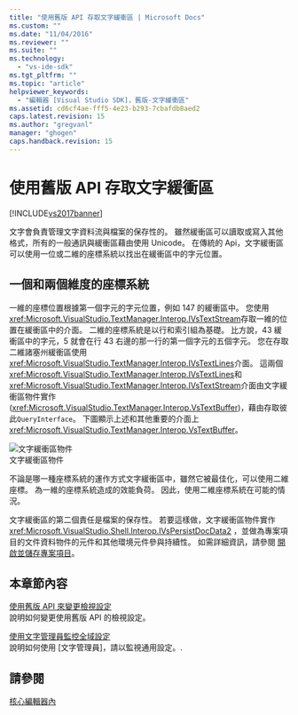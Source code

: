 ```yaml
---
title: "使用舊版 API 存取文字緩衝區 | Microsoft Docs"
ms.custom: ""
ms.date: "11/04/2016"
ms.reviewer: ""
ms.suite: ""
ms.technology: 
  - "vs-ide-sdk"
ms.tgt_pltfrm: ""
ms.topic: "article"
helpviewer_keywords: 
  - "編輯器 [Visual Studio SDK]，舊版-文字緩衝區"
ms.assetid: cd6cf4ae-fff5-4e23-b293-7cbafdb8aed2
caps.latest.revision: 15
ms.author: "gregvanl"
manager: "ghogen"
caps.handback.revision: 15
---
```

# 使用舊版 API 存取文字緩衝區
[!INCLUDE[vs2017banner](../code-quality/includes/vs2017banner.md)]

文字會負責管理文字資料流與檔案的保存性的。  雖然緩衝區可以讀取或寫入其他格式，所有的一般通訊與緩衝區藉由使用 Unicode。  在傳統的 Api，文字緩衝區可以使用一位或二維的座標系統以找出在緩衝區中的字元位置。  
  
## 一個和兩個維度的座標系統  
 一維的座標位置根據第一個字元的字元位置，例如 147 的緩衝區中。  您使用<xref:Microsoft.VisualStudio.TextManager.Interop.IVsTextStream>存取一維的位置在緩衝區中的介面。  二維的座標系統是以行和索引組為基礎。  比方說，43 緩衝區中的字元，5 就會在行 43 右邊的那一行的第一個字元的五個字元。  您在存取二維諸塞州緩衝區使用<xref:Microsoft.VisualStudio.TextManager.Interop.IVsTextLines>介面。  這兩個<xref:Microsoft.VisualStudio.TextManager.Interop.IVsTextLines>和<xref:Microsoft.VisualStudio.TextManager.Interop.IVsTextStream>介面由文字緩衝區物件實作 \(<xref:Microsoft.VisualStudio.TextManager.Interop.VsTextBuffer>\)，藉由存取彼此`QueryInterface`。  下圖顯示上述和其他重要的介面上<xref:Microsoft.VisualStudio.TextManager.Interop.VsTextBuffer>。  
  
 ![文字緩衝區物件](~/extensibility/media/vstextbuffer.gif "vsTextBuffer")  
文字緩衝區物件  
  
 不論是哪一種座標系統的運作方式文字緩衝區中，雖然它被最佳化，可以使用二維座標。  為一維的座標系統造成的效能負荷。  因此，使用二維座標系統在可能的情況。  
  
 文字緩衝區的第二個責任是檔案的保存性。  若要這樣做，文字緩衝區物件實作<xref:Microsoft.VisualStudio.Shell.Interop.IVsPersistDocData2> ，並做為專案項目的文件資料物件的元件和其他環境元件參與持續性。  如需詳細資訊，請參閱 [開啟並儲存專案項目](../extensibility/internals/opening-and-saving-project-items.md)。  
  
## 本章節內容  
 [使用舊版 API 來變更檢視設定](../extensibility/changing-view-settings-by-using-the-legacy-api.md)  
 說明如何變更使用舊版 API 的檢視設定。  
  
 [使用文字管理員監控全域設定](../extensibility/using-the-text-manager-to-monitor-global-settings.md)  
 說明如何使用 \[文字管理員\]，請以監視通用設定。.  
  
## 請參閱  
 [核心編輯器內](../extensibility/inside-the-core-editor.md)